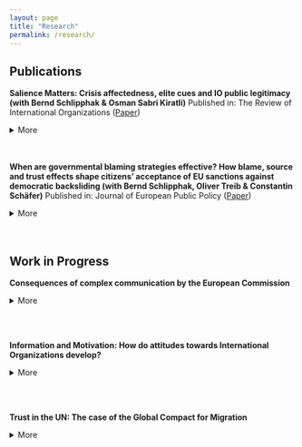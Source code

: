 ```yaml
---
layout: page
title: "Research"
permalink: /research/
---
```


## Publications

**Salience Matters: Crisis affectedness, elite cues and IO public legitimacy (with Bernd Schlipphak & Osman Sabri Kiratli)**
Published in: The Review of International Organizations ([Paper](https://link.springer.com/article/10.1007/s11558-021-09452-y))
<details>
<summary>More</summary>
What effects do international crises have on the public legitimacy of International Organizations (IOs)? It might be the case that such crises make issue-relevant IOs more relevant. As a result, the public legitimacy of those IOs becomes more dependent on citizens’ crisis-induced worries, leading to a more positive view of those IOs. Additionally, as the higher salience also leads to higher levels of elite communication regarding IOs, elite blaming of the IOs during crises results in direct negative effects on public legitimacy beliefs on IOs. Finally, both the valence and content of the elite discourse additionally moderate the positive effects of crisis-induced worries. Implementing survey experiments on public legitimacy beliefs on the WHO during the COVID-19 crisis with about 4400 respondents in Austria, Germany and Turkey, we find preliminary evidence for these expectations
</details>
<br/><br/>

**When are governmental blaming strategies effective? How blame, source and trust effects shape citizens’ acceptance of EU sanctions against democratic backsliding (with Bernd Schlipphak, Oliver Treib & Constantin Schäfer)**
Published in: Journal of European Public Policy ([Paper](https://www.tandfonline.com/doi/full/10.1080/13501763.2022.2102671))
<details>
<summary>More</summary>
Under what conditions do citizens consider external sanctions against their country to be appropriate? Based on the literature on blame shifting, we argue that citizens should become less likely to support external sanctions if their government defends itself, especially if it seeks to shift the blame to the external actors (blame effect). However, this effect may be moderated by which actor identifies and claims the norm violation (source effect) and by whether citizens trust their government (trust effect). We test our expectations by conducting a survey experiment on EU sanctions against democratic backsliding in six countries (n = 12,000). Our results corroborate the blame and source effects, but disconfirm the trust effect. These findings have important implications for the literatures on blame shifting and external sanctions as well as for how the EU and other International Organizations should design their sanctioning mechanisms.
</details>
<br/><br/>


## Work in Progress

**Consequences of complex communication by the European Commission**
<details>
<summary>More</summary>

The European Union is the supranational institution with the most influence on national politics and one of the most publicly criticized. Faced with this increasing pressure, the EU needs to legitimize its’ actions to the general public. However, one crucial barrier to these attempts is the inherent difficulty of communicating the often highly technical decisions of the European Commission. As a result, communication attempts of the European Commission are exceedingly complex. What are the effects of this complex messaging on attitudes towards decisions of the European Commission? In a preregistered survey experiment (N=1200), I expose respondents to messages by the European Commission in both the original version and in a less complex but otherwise equivalent version. The results show that infringement procedures against Germany instigated by the European Commission are more likely to be accepted by german citizens when they are communicated in easy-to-understand language. Investigating the mechanisms behind that effect, I find that easier messaging is particularly effective for supporters of the European Union and for those interested in politics. 
</details>

<br/><br/>

**Information and Motivation: How do attitudes towards International Organizations develop?**
<details>
<summary>More</summary>
To explain the recent public contestation of International Organizations (IOs), researchers have often looked for micro-level explanations. Research has demonstrated that various factors influence attitudes towards IOs, ranging from characteristics of IOs themselves and the consequences of IO activity to contestation by political elites. However, citizens have very little ability or motivation to engage with information about these abstract issues. Instead, they might rely more on simple heuristics and rely on feelings of generalized trust or perceived familiarity of an institution. I argue that the effects of the proposed explanatory factors are conditional on individual psychological characteristics. I conducted a factorial survey experiment using a large sample of the German population (N=958), exposing participants to multiple fictitious IOs, their basic features, and domestic political elites’ reactions. Contrary to previous work on the effect of high international authority on individual attitudes, I find that German citizens do respond to information about international authority even in the presence of strong party cues. Moreover, these effects are more substantial for respondents motivated to engage in reflective reasoning. The results suggest that citizens can hold differentiated beliefs about IOs and do not always fall back on heuristic shortcuts.
</details>

<br/><br/>

**Trust in the UN: The case of the Global Compact for Migration**
<details>
<summary>More</summary>
The Global Compact for Migration has been one of the most hotly debated UN agreements in recent years. Despite being a non-binding agreement, it generated strong opposition both from some governments (such as the United States and Hungary) and from domestic actors (right-wing parties in European democracies). A key argument from opponents of the GCM was the perceived reduction of national sovereignty caused by the agreement. Using the timing of interviews as a quasi-randomization strategy, I demonstrate that the discussions around the agreement had a negative effect on trust towards the UN in Germany. In order to understand, if the design of the agreement could have caused that shift, I conduct a representative survey experiment in Germany. I show that, suprisingly, a binding GCM could have led to *increased* support. Together, my results indicate that increasing international authority can lead to higher trust in IOs.
</details>

<br/><br/>

